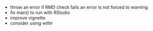 - throw an error if RMD check fails an error is not forced to warning
- fix man() to run with RStudio
- improve vignette
- consider using withr
